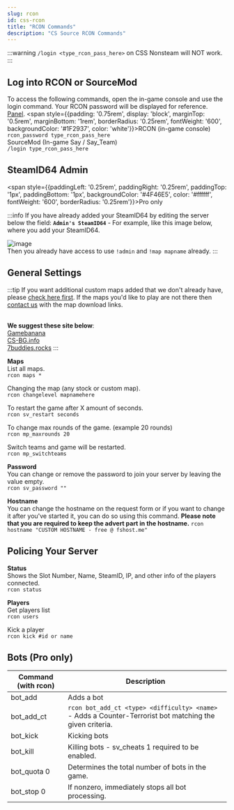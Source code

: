 ```yaml
---
slug: rcon
id: css-rcon
title: "RCON Commands"
description: "CS Source RCON Commands"
---
```


:::warning
`/login <type_rcon_pass_here>` on CSS Nonsteam will NOT work.
:::

## Log into RCON or SourceMod
To access the following commands, open the in-game console and use the login command. Your RCON password will be displayed for reference. [Panel](https://fshost.me/free-panel).
<span style={{padding: '0.75rem', display: 'block', marginTop: '0.5rem', marginBottom: '1rem', borderRadius: '0.25rem', fontWeight: '600', backgroundColor: '#1F2937', color: 'white'}}>RCON (in-game console)<br />`rcon_password type_rcon_pass_here`<br />SourceMod (In-game Say / Say_Team)<br />`/login type_rcon_pass_here`</span>

## SteamID64 Admin
<span style={{paddingLeft: '0.25rem', paddingRight: '0.25rem', paddingTop: '1px', paddingBottom: '1px', backgroundColor: '#4F46E5', color: '#ffffff', fontWeight: '600', borderRadius: '0.25rem'}}>Pro only</span>

:::info
If you have already added your SteamID64 by editing the server below the field: **`Admin's SteamID64`** - For example, like this image below, where you add your SteamID64.

![image](https://help.fshost.me/img/css-steamidadmin.png)
\
Then you already have access to use `!admin` and `!map mapname` already.
:::

## General Settings
:::tip
If you want additional custom maps added that we don't already have, please [check here first](https://dl.fsho.st/css/maps/). If the maps you'd like to play are not there then [contact us](https://fshost.me/contact) with the map download links.

<br />**We suggest these site below**:
<br /> [Gamebanana](https://gamebanana.com/mods/cats/5535)
<br /> [CS-BG.info](https://maps.cs-bg.info/maps/css/) 
<br /> [7buddies.rocks](https://www.17buddies.rocks/17b2/View/Maps/Gam/2/Mod/4/Cat/0/All/0/Pag/1/CS%3ASource.html)
:::

**Maps**<br />
List all maps.
<br /> `rcon maps *`

Changing the map (any stock or custom map).
<br /> `rcon changelevel mapnamehere`

To restart the game after X amount of seconds.
<br /> `rcon sv_restart seconds`

To change max rounds of the game. (example 20 rounds)
<br /> `rcon mp_maxrounds 20`

Switch teams and game will be restarted.
<br /> `rcon mp_switchteams`

**Password** <br />You can change or remove the password to join your server by leaving the value empty.
<br /> `rcon sv_password ""`

**Hostname** <br />You can change the hostname on the request form or if you want to change it after you've started it, you can do so using this command. **Please note that you are required to keep the advert part in the hostname.**
`rcon hostname "CUSTOM HOSTNAME - free @ fshost.me"`


## Policing Your Server

**Status**<br />
Shows the Slot Number, Name, SteamID, IP, and other info of the players connected.
<br />`rcon status`

**Players**<br />
Get players list
<br />`rcon users`

Kick a player
<br />`rcon kick #id or name`

## Bots (Pro only)
| Command (with rcon) | Description |
| ----- | ----- |
| bot_add | Adds a bot |
| bot_add_ct | `rcon bot_add_ct <type> <difficulty> <name>` - Adds a Counter-Terrorist bot matching the given criteria. |
| bot_kick | Kicking bots |
| bot_kill | Killing bots - sv_cheats 1 required to be enabled. |
| bot_quota 0 | Determines the total number of bots in the game. |
| bot_stop 0 | If nonzero, immediately stops all bot processing. |

